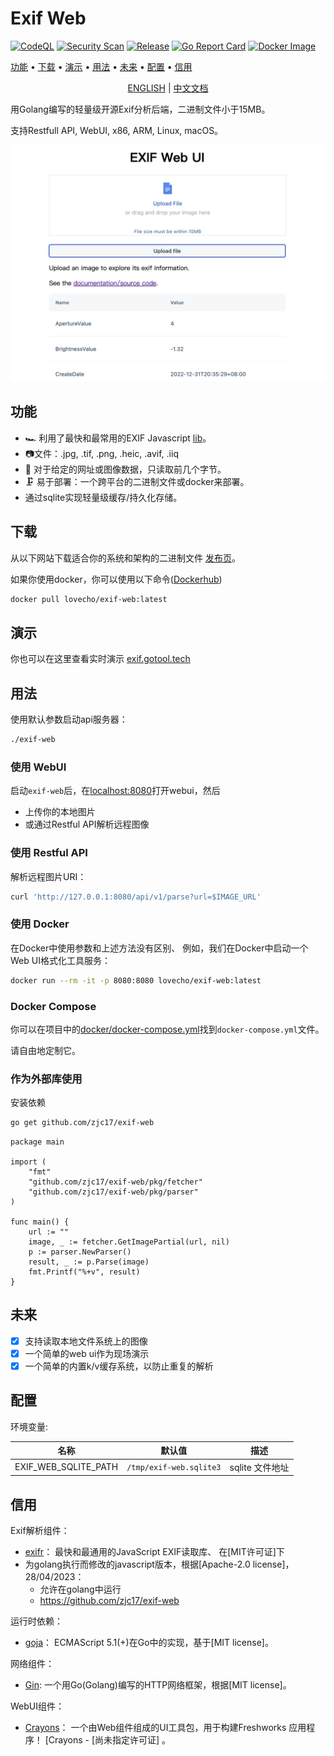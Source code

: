 # Exif Web

[![CodeQL](https://github.com/zjc17/exif-web/actions/workflows/github-code-scanning/codeql/badge.svg)](https://github.com/zjc17/exif-web/actions/workflows/github-code-scanning/codeql)
[![Security Scan](https://github.com/zjc17/exif-web/actions/workflows/scan.yaml/badge.svg)](https://github.com/zjc17/exif-web/actions/workflows/scan.yaml)
[![Release](https://github.com/zjc17/exif-web/actions/workflows/release.yaml/badge.svg)](https://github.com/zjc17/exif-web/actions/workflows/release.yaml)
[![Go Report Card](https://goreportcard.com/badge/github.com/zjc17/exif-web)](https://goreportcard.com/report/github.com/zjc17/exif-web)
[![Docker Image](https://img.shields.io/docker/pulls/lovecho/exif-web.svg)](https://hub.docker.com/r/lovecho/exif-web)

[功能](#功能)
•
[下载](#下载)
•
[演示](#演示)
•
[用法](#用法)
•
[未来](#未来)
•
[配置](#配置)
•
[信用](#信用)

<p style="text-align: center;">
  <a href="README.md" target="_blank">ENGLISH</a> | <a href="README_CN.md">中文文档</a>
</p>

用Golang编写的轻量级开源Exif分析后端，二进制文件小于15MB。

支持Restfull API, WebUI, x86, ARM, Linux, macOS。

![](.github/preview-01.png)

## 功能

- 🏎️ 利用了最快和最常用的EXIF Javascript [lib](https://github.com/MikeKovarik/exifr)。
- 📷文件：.jpg, .tif, .png, .heic, .avif, .iiq
- 📑 对于给定的网址或图像数据，只读取前几个字节。
- 🗜️ 易于部署：一个跨平台的二进制文件或docker来部署。
- 通过sqlite实现轻量级缓存/持久化存储。

## 下载

从以下网站下载适合你的系统和架构的二进制文件
[发布页](https://github.com/zjc17/exif-web/releases)。

如果你使用docker，你可以使用以下命令([Dockerhub](https://hub.docker.com/r/lovecho/exif-web))

```bash
docker pull lovecho/exif-web:latest
```

## 演示

你也可以在这里查看实时演示 [exif.gotool.tech](https://exif.gotool.tech)

## 用法

使用默认参数启动api服务器：

```bash
./exif-web
```

### 使用 WebUI

启动`exif-web`后，在[localhost:8080](localhost:8080)打开webui，然后

- 上传你的本地图片
- 或通过Restful API解析远程图像

### 使用 Restful API

解析远程图片URI：

```bash
curl 'http://127.0.0.1:8080/api/v1/parse?url=$IMAGE_URL'
```

### 使用 Docker

在Docker中使用参数和上述方法没有区别、
例如，我们在Docker中启动一个Web UI格式化工具服务：

```bash
docker run --rm -it -p 8080:8080 lovecho/exif-web:latest
```

### Docker Compose

你可以在项目中的[docker/docker-compose.yml](docker/docker-compose.yml)找到`docker-compose.yml`文件。

请自由地定制它。

### 作为外部库使用

安装依赖

```bash
go get github.com/zjc17/exif-web
```

```golang
package main

import (
	"fmt"
	"github.com/zjc17/exif-web/pkg/fetcher"
	"github.com/zjc17/exif-web/pkg/parser"
)

func main() {
	url := ""
	image, _ := fetcher.GetImagePartial(url, nil)
	p := parser.NewParser()
	result, _ := p.Parse(image)
	fmt.Printf("%+v", result)
}
```

## 未来

- [x] 支持读取本地文件系统上的图像
- [x] 一个简单的web ui作为现场演示
- [x] 一个简单的内置k/v缓存系统，以防止重复的解析

## 配置

环境变量:

| 名称                   | 默认值                     | 描述          |
|----------------------|-------------------------|-------------|
| EXIF_WEB_SQLITE_PATH | `/tmp/exif-web.sqlite3` | sqlite 文件地址 |

## 信用

Exif解析组件：

- [exifr](https://github.com/MikeKovarik/exifr)： 最快和最通用的JavaScript EXIF读取库、
  在[MIT许可证]下
- 为golang执行而修改的javascript版本，根据[Apache-2.0 license]，28/04/2023：
  - 允许在golang中运行
  - https://github.com/zjc17/exif-web

运行时依赖：

- [goja](https://github.com/dop251/goja)： ECMAScript 5.1(+)在Go中的实现，基于[MIT license]。

网络组件：

- [Gin](https://github.com/gin-gonic/gin): 一个用Go(Golang)编写的HTTP网络框架，根据[MIT license]。

WebUI组件：

- [Crayons](https://github.com/freshworks/crayons)： 一个由Web组件组成的UI工具包，用于构建Freshworks
  应用程序！ [Crayons - [尚未指定许可证] 。
